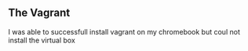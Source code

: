 ## The Vagrant

I was able to successfull install vagrant on my chromebook but coul not install the virtual box
